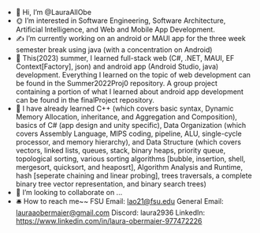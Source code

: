 - 🫡 Hi, I’m @LauraAllObe
- 🌞 I’m interested in Software Engineering, Software Architecture, Artificial Intelligence, and Web and Mobile App Development.
- ✍️ I’m currently working on an android or MAUI app for the three week semester break 
  using java (with a concentration on Android)
- 📂 This(2023) summer, I learned full-stack web (C#, .NET, MAUI, EF Context[Factory], json) and android app (Android Studio, java) development. Everything I learned on the topic of web development can be found in the Summer2022Proj0 repository. A group project containing a portion of what I learned about android app development can be found in the finalProject repository.
- 📒 I have already learned C++ (which covers basic syntax, Dynamic Memory Allocation, inheritance, and Aggregation and Composition), basics of C# (app design and unity specific), 
  Data Organization (which covers Assembly Language, MIPS coding, pipeline, ALU, single-cycle processor, and memory hierarchy), and Data Structure (which covers vectors, linked lists, 
  queues, stack, binary heaps, priority queue, topological sorting, various sorting algorithms [bubble, insertion, shell, mergesort, quicksort, and heaposrt], Algorithm Analysis and 
  Runtime, hash [seperate chaining and linear probing], trees traversals, a complete binary tree vector representation, and binary search trees)
- 🤝 I’m looking to collaborate on ...
- 🛎️ How to reach me~~
  FSU Email: lao21@fsu.edu
  General Email: lauraaobermaier@gmail.com
  Discord: laura2936
  LinkedIn: https://www.linkedin.com/in/laura-obermaier-977472226
